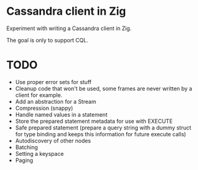 Cassandra client in Zig
=======================

Experiment with writing a Cassandra client in Zig.

The goal is only to support CQL.

TODO
====

* Use proper error sets for stuff
* Cleanup code that won't be used, some frames are never written by a client for example.
* Add an abstraction for a Stream
* Compression (snappy)
* Handle named values in a statement
* Store the prepared statement metadata for use with EXECUTE
* Safe prepared statement (prepare a query string with a dummy struct for type binding and keeps this information for future execute calls)
* Autodiscovery of other nodes
* Batching
* Setting a keyspace
* Paging
